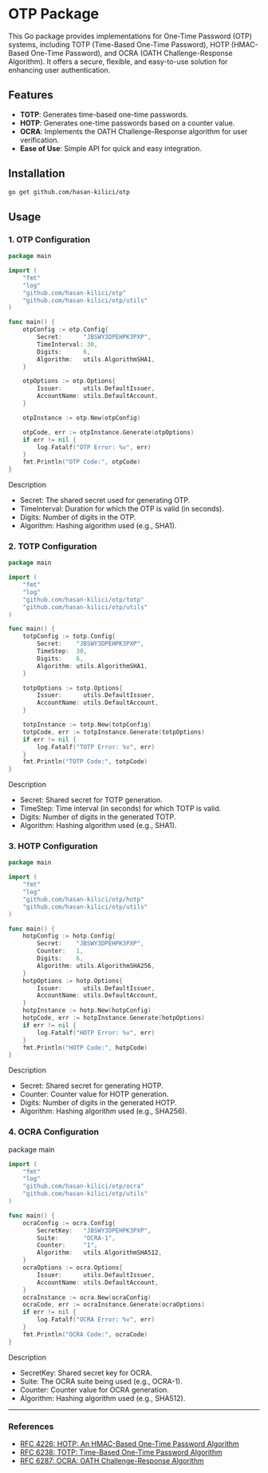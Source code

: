 # OTP Package

This Go package provides implementations for One-Time Password (OTP) systems, including TOTP (Time-Based One-Time Password), HOTP (HMAC-Based One-Time Password), and OCRA (OATH Challenge-Response Algorithm). It offers a secure, flexible, and easy-to-use solution for enhancing user authentication.

## Features

- **TOTP**: Generates time-based one-time passwords.
- **HOTP**: Generates one-time passwords based on a counter value.
- **OCRA**: Implements the OATH Challenge-Response algorithm for user verification.
- **Ease of Use**: Simple API for quick and easy integration.

## Installation

```bash
go get github.com/hasan-kilici/otp
```

## Usage
### 1. OTP Configuration
```go
package main

import (
	"fmt"
	"log"
	"github.com/hasan-kilici/otp"
	"github.com/hasan-kilici/otp/utils"
)

func main() {
	otpConfig := otp.Config{
		Secret:      "JBSWY3DPEHPK3PXP",
		TimeInterval: 30,
		Digits:      6,
		Algorithm:   utils.AlgorithmSHA1,
	}

	otpOptions := otp.Options{
		Issuer:      utils.DefaultIssuer,
		AccountName: utils.DefaultAccount,
	}

	otpInstance := otp.New(otpConfig)

	otpCode, err := otpInstance.Generate(otpOptions)
	if err != nil {
		log.Fatalf("OTP Error: %v", err)
	}
	fmt.Println("OTP Code:", otpCode)
}
```

Description
  - Secret: The shared secret used for generating OTP.
  - TimeInterval: Duration for which the OTP is valid (in seconds).
  - Digits: Number of digits in the OTP.
  - Algorithm: Hashing algorithm used (e.g., SHA1).

### 2. TOTP Configuration

```go
package main

import (
	"fmt"
	"log"
	"github.com/hasan-kilici/otp/totp"
	"github.com/hasan-kilici/otp/utils"
)

func main() {
	totpConfig := totp.Config{
		Secret:    "JBSWY3DPEHPK3PXP",
		TimeStep:  30,
		Digits:    6,
		Algorithm: utils.AlgorithmSHA1,
	}

	totpOptions := totp.Options{
		Issuer:      utils.DefaultIssuer,
		AccountName: utils.DefaultAccount,
	}

	totpInstance := totp.New(totpConfig)
	totpCode, err := totpInstance.Generate(totpOptions)
	if err != nil {
		log.Fatalf("TOTP Error: %v", err)
	}
	fmt.Println("TOTP Code:", totpCode)
}
```
Description
- Secret: Shared secret for TOTP generation.
- TimeStep: Time interval (in seconds) for which TOTP is valid.
- Digits: Number of digits in the generated TOTP.
- Algorithm: Hashing algorithm used (e.g., SHA1).

### 3. HOTP Configuration
```go
package main

import (
	"fmt"
	"log"
	"github.com/hasan-kilici/otp/hotp"
	"github.com/hasan-kilici/otp/utils"
)

func main() {
	hotpConfig := hotp.Config{
		Secret:    "JBSWY3DPEHPK3PXP",
		Counter:   1,
		Digits:    6,
		Algorithm: utils.AlgorithmSHA256,
	}
	hotpOptions := hotp.Options{
		Issuer:      utils.DefaultIssuer,
		AccountName: utils.DefaultAccount,
	}
	hotpInstance := hotp.New(hotpConfig)
	hotpCode, err := hotpInstance.Generate(hotpOptions)
	if err != nil {
		log.Fatalf("HOTP Error: %v", err)
	}
	fmt.Println("HOTP Code:", hotpCode)
}
```
Description

- Secret: Shared secret for generating HOTP.
- Counter: Counter value for HOTP generation.
- Digits: Number of digits in the generated HOTP.
- Algorithm: Hashing algorithm used (e.g., SHA256).

### 4. OCRA Configuration
package main
```go
import (
	"fmt"
	"log"
	"github.com/hasan-kilici/otp/ocra"
	"github.com/hasan-kilici/otp/utils"
)

func main() {
	ocraConfig := ocra.Config{
		SecretKey:   "JBSWY3DPEHPK3PXP",
		Suite:       "OCRA-1",
		Counter:     "1",
		Algorithm:   utils.AlgorithmSHA512,
	}
	ocraOptions := ocra.Options{
		Issuer:      utils.DefaultIssuer,
		AccountName: utils.DefaultAccount,
	}
	ocraInstance := ocra.New(ocraConfig)
	ocraCode, err := ocraInstance.Generate(ocraOptions)
	if err != nil {
		log.Fatalf("OCRA Error: %v", err)
	}
	fmt.Println("OCRA Code:", ocraCode)
}
```
Description
- SecretKey: Shared secret key for OCRA.
- Suite: The OCRA suite being used (e.g., OCRA-1).
- Counter: Counter value for OCRA generation.
- Algorithm: Hashing algorithm used (e.g., SHA512).

---

### References
- [RFC 4226: HOTP: An HMAC-Based One-Time Password Algorithm](https://www.ietf.org/rfc/rfc4226.txt)
- [RFC 6238: TOTP: Time-Based One-Time Password Algorithm](https://datatracker.ietf.org/doc/html/rfc6238)
- [RFC 6287: OCRA: OATH Challenge-Response Algorithm](https://www.rfc-editor.org/rfc/rfc6287.html)
